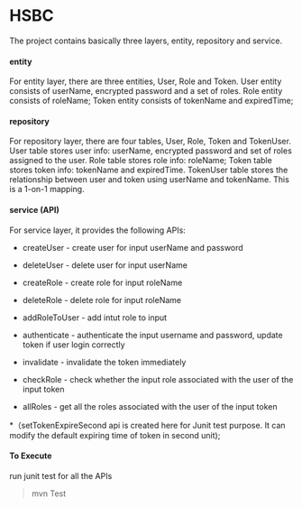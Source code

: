 # HSBC

The project contains basically three layers, entity, repository and service.

#### entity
For entity layer, there are three entities, User, Role and Token.
User entity consists of userName, encrypted password and a set of roles.
Role entity consists of roleName;
Token entity consists of tokenName and expiredTime;

#### repository
For repository layer, there are four tables, User, Role, Token and TokenUser.
User table stores user info: userName, encrypted password and set of roles assigned to the user.
Role table stores role info: roleName;
Token table stores token info:  tokenName and expiredTime.
TokenUser table stores the relationship between user and token using userName and tokenName. This is a 1-on-1 mapping.

#### service (API)
For service layer, it provides the following APIs:
* createUser - create user for input userName and password

* deleteUser - delete user for input userName

* createRole - create role for input roleName

* deleteRole - delete role for input roleName

* addRoleToUser - add intut role to input 

* authenticate - authenticate the input username and password, update token if user login correctly

* invalidate - invalidate the token immediately

* checkRole - check whether the input role associated with the user of the input token

* allRoles - get all the roles associated with the user of the input token

*（setTokenExpireSecond api is created here for Junit test purpose. It can modify the default expiring time of token in second unit);


#### To Execute

run junit test for all the APIs

> mvn Test
